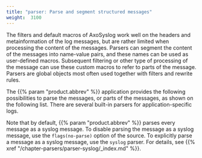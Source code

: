```yaml
---
title: "parser: Parse and segment structured messages"
weight:  3100
---
```

<!-- DISCLAIMER: This file is based on the syslog-ng Open Source Edition documentation https://github.com/balabit/syslog-ng-ose-guides/commit/2f4a52ee61d1ea9ad27cb4f3168b95408fddfdf2 and is used under the terms of The syslog-ng Open Source Edition Documentation License. The file has been modified by Axoflow. -->

The filters and default macros of AxoSyslog work well on the headers and metainformation of the log messages, but are rather limited when processing the content of the messages. Parsers can segment the content of the messages into name-value pairs, and these names can be used as user-defined macros. Subsequent filtering or other type of processing of the message can use these custom macros to refer to parts of the message. Parsers are global objects most often used together with filters and rewrite rules.

The {{% param "product.abbrev" %}} application provides the following possibilities to parse the messages, or parts of the messages, as shown on the following list. There are several built-in parsers for application-specific logs.

Note that by default, {{% param "product.abbrev" %}} parses every message as a syslog message. To disable parsing the message as a syslog message, use the `flags(no-parse)` option of the source. To explicitly parse a message as a syslog message, use the `syslog` parser. For details, see {{% xref "/chapter-parsers/parser-syslog/_index.md" %}}.

<!-- FIXME if there is a description somewhere about how to define and refer to parser{}s, that should be also linked here

Clarify the above no-parse note and the different parsers (no-parse and parsing the entire message, no no-parse and parsing the message within the syslog message, ...)
 -->